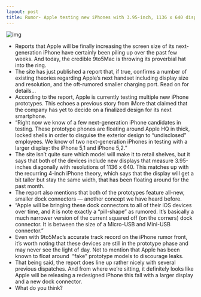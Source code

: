 ```yaml
---
layout: post
title: Rumor- Apple testing new iPhones with 3.95-inch, 1136 x 640 displays
---
```

![img](http://media.idownloadblog.com/wp-content/uploads/2012/05/Four-inch-iPhone-5-next-to-iPhone-4S-Federico-Ciccarese-001.jpg)
* Reports that Apple will be finally increasing the screen size of its next-generation iPhone have certainly been piling up over the past few weeks. And today, the credible 9to5Mac is throwing its proverbial hat into the ring.
* The site has just published a report that, if true, confirms a number of existing theories regarding Apple’s next handset including display size and resolution, and the oft-rumored smaller charging port. Read on for details…
* According to the report, Apple is currently testing multiple new iPhone prototypes. This echoes a previous story from iMore that claimed that the company has yet to decide on a finalized design for its next smartphone.
* “Right now we know of a few next-generation iPhone candidates in testing. These prototype phones are floating around Apple HQ in thick, locked shells in order to disguise the exterior design to “undisclosed” employees. We know of two next-generation iPhones in testing with a larger display: the iPhone 5,1 and iPhone 5,2.”
* The site isn’t quite sure which model will make it to retail shelves, but it says that both of the devices include new displays that measure 3.95-inches diagonally with resolutions of 1136 x 640. This matches up with the recurring 4-inch iPhone theory, which says that the display will get a bit taller but stay the same width, that has been floating around for the past month.
* The report also mentions that both of the prototypes feature all-new, smaller dock connectors — another concept we have heard before.
* “Apple will be bringing these dock connectors to all of their iOS devices over time, and it is note exactly a “pill-shape” as rumored. It’s basically a much narrower version of the current squared off (on the corners) dock connector. It is between the size of a Micro-USB and Mini-USB connector.”
* Even with 9to5Mac’s accurate track record on the iPhone rumor front, it’s worth noting that these devices are still in the prototype phase and may never see the light of day. Not to mention that Apple has been known to float around  “fake” prototype models to discourage leaks.
* That being said, the report does line up rather nicely with several previous dispatches. And from where we’re sitting, it definitely looks like Apple will be releasing a redesigned iPhone this fall with a larger display and a new dock connector.
* What do you think?

